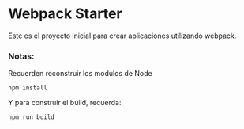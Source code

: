 # Webpack Starter

Este es el proyecto inicial para crear aplicaciones utilizando webpack.

### Notas:

Recuerden reconstruir los modulos de Node
```
npm install
```
Y para construir el build, recuerda:
```
npm run build
```

